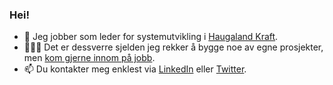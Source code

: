 ### Hei!

- 👋 Jeg jobber som leder for systemutvikling i [Haugaland Kraft](https://hkraft.no). 
- 👨🏻‍💻 Det er dessverre sjelden jeg rekker å bygge noe av egne prosjekter, men [kom gjerne innom på jobb](https://github.com/hkraftno).
- 📫 Du kontakter meg enklest via [LinkedIn](https://www.linkedin.com/in/phareim/) eller [Twitter](https://twitter.com/phareim).
 

<!--
**phareim/phareim** is a ✨ _special_ ✨ repository because its `README.md` (this file) appears on your GitHub profile.

Here are some ideas to get you started:

- 🔭 I’m currently working on ...
- 🌱 I’m currently learning ...
- 👯 I’m looking to collaborate on ...
- 🤔 I’m looking for help with ...
- 💬 Ask me about ...
- 📫 How to reach me: ...
- 😄 Pronouns: ...
- ⚡ Fun fact: ...
-->
